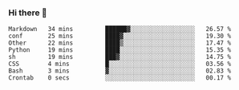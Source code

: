 ### Hi there 👋
<!--START_SECTION:waka-->

```text
Markdown   34 mins         ██████▓░░░░░░░░░░░░░░░░░░   26.57 %
conf       25 mins         ████▓░░░░░░░░░░░░░░░░░░░░   19.30 %
Other      22 mins         ████▒░░░░░░░░░░░░░░░░░░░░   17.47 %
Python     19 mins         ████░░░░░░░░░░░░░░░░░░░░░   15.35 %
sh         19 mins         ███▓░░░░░░░░░░░░░░░░░░░░░   14.75 %
CSS        4 mins          █░░░░░░░░░░░░░░░░░░░░░░░░   03.56 %
Bash       3 mins          ▓░░░░░░░░░░░░░░░░░░░░░░░░   02.83 %
Crontab    0 secs          ░░░░░░░░░░░░░░░░░░░░░░░░░   00.17 %
```

<!--END_SECTION:waka-->

<!--
**YoganshSharma/YoganshSharma** is a ✨ _special_ ✨ repository because its `README.md` (this file) appears on your GitHub profile.

Here are some ideas to get you started:

- 🔭 I’m currently working on ...
- 🌱 I’m currently learning ...
- 👯 I’m looking to collaborate on ...
- 🤔 I’m looking for help with ...
- 💬 Ask me about ...
- 📫 How to reach me: ...
- 😄 Pronouns: ...
- ⚡ Fun fact: ...
-->

